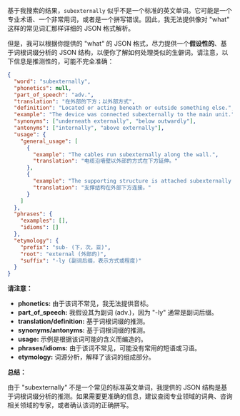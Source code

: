 基于我搜索的结果，`subexternally` 似乎不是一个标准的英文单词。它可能是一个专业术语、一个非常用词，或者是一个拼写错误。因此，我无法提供像对 "what" 这样的常见词汇那样详细的 JSON 格式解析。

但是，我可以根据你提供的 "what" 的 JSON 格式，尽力提供一个**假设性的**、基于词根词缀分析的 JSON 结构，以便你了解如何处理类似的生僻词。请注意，以下信息是推测性的，可能不完全准确：

```json
{
  "word": "subexternally",
  "phonetics": null,
  "part_of_speech": "adv.",
  "translation": "在外部的下方；以外部方式",
  "definition": "Located or acting beneath or outside something else.",
  "example": "The device was connected subexternally to the main unit.",
  "synonyms": ["underneath externally", "below outwardly"],
  "antonyms": ["internally", "above externally"],
  "usage": {
    "general_usage": [
      {
        "example": "The cables run subexternally along the wall.",
        "translation": "电缆沿墙壁以外部的方式在下方延伸。"
      },
      {
        "example": "The supporting structure is attached subexternally.",
        "translation": "支撑结构在外部下方连接。"
      }
    ]
  },
  "phrases": {
    "examples": [],
    "idioms": []
  },
  "etymology": {
    "prefix": "sub- (下，次，亚)",
    "root": "external (外部的)",
    "suffix": "-ly (副词后缀，表示方式或程度)"
  }
}
```

**请注意：**

*   **phonetics:** 由于该词不常见，我无法提供音标。
*   **part\_of\_speech:**  我假设其为副词 (adv.)，因为 "-ly" 通常是副词后缀。
*   **translation/definition:**  基于词根词缀的推测。
*   **synonyms/antonyms:**  基于词根词缀的推测。
*   **usage:** 示例是根据该词可能的含义而编造的。
*   **phrases/idioms:** 由于该词不常见，可能没有常用的短语或习语。
*   **etymology:**  词源分析，解释了该词的组成部分。

**总结：**

由于 "subexternally" 不是一个常见的标准英文单词，我提供的 JSON 结构是基于词根词缀分析的推测。如果需要更准确的信息，建议查阅专业领域的词典、咨询相关领域的专家，或者确认该词的正确拼写。
 